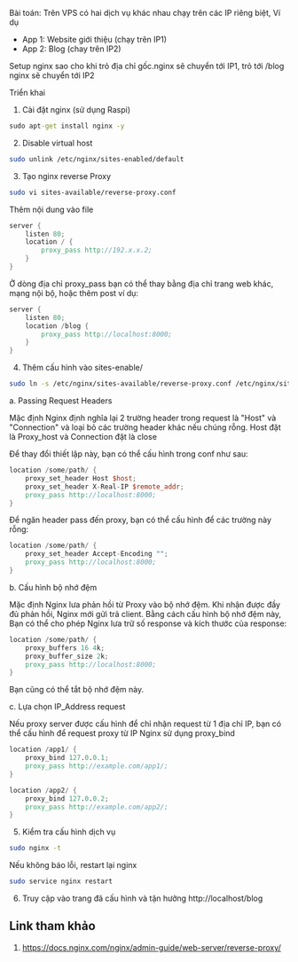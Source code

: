 Bài toán: Trên VPS có hai dịch vụ khác nhau chạy trên các IP riêng biệt, Ví dụ

- App 1: Website giới thiệu (chạy trên IP1)
- App 2: Blog (chay trên IP2)

Setup nginx sao cho khi trỏ địa chỉ gốc.nginx sẽ chuyển tới IP1, trỏ tới /blog nginx sẽ chuyển tới IP2

Triển khai
1. Cài đặt nginx (sử dụng Raspi)

```bat
sudo apt-get install nginx -y
```
2. Disable virtual host
```bash
sudo unlink /etc/nginx/sites-enabled/default
```
3. Tạo nginx reverse Proxy
```bash
sudo vi sites-available/reverse-proxy.conf
```
Thêm nội dung vào file
```v
server {
    listen 80;
    location / {
        proxy_pass http://192.x.x.2;
    }
}
```
Ở dòng địa chỉ proxy_pass bạn có thể thay bằng địa chỉ trang web khác, mạng nội bộ, hoặc thêm post ví dụ:
```v
server {
    listen 80;
    location /blog {
        proxy_pass http://localhost:8000;
    }
}
```
4. Thêm cấu hình vào sites-enable/
```sh
sudo ln -s /etc/nginx/sites-available/reverse-proxy.conf /etc/nginx/sites-enabled/reverse-proxy.conf
```
a. Passing Request Headers

Mặc định Nginx định nghĩa lại 2 trường header trong request là "Host" và "Connection" và loại bỏ các trường header khác nếu chúng rỗng. Host đặt là Proxy_host và Connection đặt là close

Để thay đổi thiết lập này, bạn có thể cấu hình trong conf như sau:
```v
location /some/path/ {
    proxy_set_header Host $host;
    proxy_set_header X-Real-IP $remote_addr;
    proxy_pass http://localhost:8000;
}
```
Để ngăn header pass đến proxy, bạn có thể cấu hình để các trường này rỗng:
```v 
location /some/path/ {
    proxy_set_header Accept-Encoding "";
    proxy_pass http://localhost:8000;
}
```

b. Cấu hình bộ nhớ đệm

Mặc định Nginx lưa phản hồi từ Proxy vào bộ nhớ đệm. Khi nhận được đầy đủ phản hồi, Nginx mới gửi trả client. Bằng cách cấu hình bộ nhớ đệm này, Bạn có thể cho phép Nginx lưa trữ số response và kích thước của response:
```v
location /some/path/ {
    proxy_buffers 16 4k;
    proxy_buffer_size 2k;
    proxy_pass http://localhost:8000;
}
```
Bạn cũng có thể tắt bộ nhớ đệm này. 

c. Lựa chọn IP_Address request

Nếu proxy server được cấu hình để chỉ nhận request từ 1 địa chỉ IP, bạn có thể cấu hình để request proxy từ IP Nginx sử dụng proxy_bind
```v
location /app1/ {
    proxy_bind 127.0.0.1;
    proxy_pass http://example.com/app1/;
}

location /app2/ {
    proxy_bind 127.0.0.2;
    proxy_pass http://example.com/app2/;
}
```

5. Kiểm tra cấu hình dịch vụ
```sh
sudo nginx -t
```
Nếu không báo lỗi, restart lại nginx
```sh
sudo service nginx restart
```
6. Truy cập vào trang đã cấu hình và tận hưởng
http://localhost/blog

## Link tham khảo
1. https://docs.nginx.com/nginx/admin-guide/web-server/reverse-proxy/